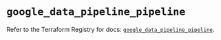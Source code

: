 # `google_data_pipeline_pipeline`

Refer to the Terraform Registry for docs: [`google_data_pipeline_pipeline`](https://registry.terraform.io/providers/hashicorp/google/5.34.0/docs/resources/data_pipeline_pipeline).
